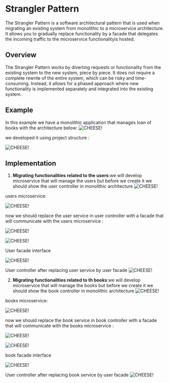 # Strangler Pattern

The Strangler Pattern is a software architectural pattern that is used when migrating an existing system from monolithic to a microservice architecture. It allows you to gradually replace functionality by a facade that delegates the incoming traffic to the microservice functionalityis hosted.

## Overview

The Strangler Pattern works by diverting requests or functionality from the existing system to the new system, piece by piece. It does not require a complete rewrite of the entire system, which can be risky and time-consuming. Instead, it allows for a phased approach where new functionality is implemented separately and integrated into the existing system.

## Example
In this example we have a monolithic application that manages loan of books with the architecture below:
 ![CHEESE!](assets/mono_architecture.PNG)
 
 we developed it using project structure : 
 
 ![CHEESE!](assets/monolithic_project_architecture.PNG)
 
 ## Implementation
 1. **Migrating functionalities related to the users**:we will develop microservice that will manage the users but before we create it we should show the user controller in monolithic architecture 
  ![CHEESE!](assets/user_controller.PNG)
  
  users microservice: 
  
  ![CHEESE!](assets/users_microservice.PNG)
  
  now we should replace the user service in user controller with a facade that will communicate with the users microservice :
  
  ![CHEESE!](assets/user_facade.PNG)
  
  ![CHEESE!](assets/remove_user_service.PNG)
  
  User facade interface 
  
  ![CHEESE!](assets/user_facade_interface.PNG)
  
  
  User controller after replacing user service by user facade
  ![CHEESE!](assets/replace_user_service.PNG)
  
   2. **Migrating functionalities related to th books**:we will develop microservice that will manage the books but before we create it we should show the book controller in monolithic architecture 
  ![CHEESE!](assets/book_controller.PNG)
  
  books microservice: 
  
  ![CHEESE!](assets/books_microservice.PNG)
  
  now we should replace the book service in book controller with a facade that will communicate with the books microservice :
  
  ![CHEESE!](assets/book_facade.PNG)
  
  ![CHEESE!](assets/remove_book_service.PNG)
  
  book facade interface 
  
  ![CHEESE!](assets/book_facade_interface.PNG)
  
  
  User controller after replacing book service by user facade
  ![CHEESE!](assets/replace_book_service.PNG)
 
 
 
